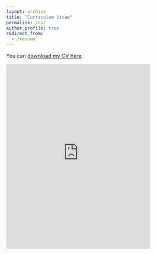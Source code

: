 ```yaml
---
layout: archive
title: "Curriculum Vitae"
permalink: /cv/
author_profile: true
redirect_from:
  - /resume
---
```


You can [download my CV here](https://marcos-sugastti.github.io/Sugastti_CV_0924.pdf). 
  
<embed src="https://marcos-sugastti.github.io/Sugastti_CV_0924.pdf#toolbar=0" width="390" height="500" type="application/pdf"/>
